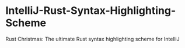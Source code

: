 # IntelliJ-Rust-Syntax-Highlighting-Scheme
Rust Christmas: The ultimate Rust syntax highlighting scheme for IntelliJ
